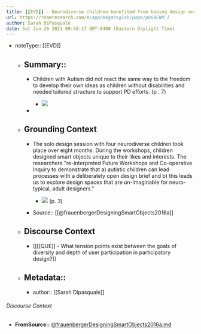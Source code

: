 ```yaml
---
title: [[EVD]] - Neurodiverse children benefited from having design environments tailored to them unique needs for structure and freedom [[@frauenbergerDesigningSmartObjects2016a]]
url: https://roamresearch.com/#/app/megacoglab/page/pb64CWM_I
author: Sarah DiPasquale
date: Sat Jun 26 2021 09:48:17 GMT-0400 (Eastern Daylight Time)
---
```


- noteType:: [[EVD]]

    - ## Summary::

        - Children with Autism did not react the same way to the freedom to develop their own ideas as children without disabilities and needed tailored structure to support PD efforts. (p . 7)

            - ![](https://lh3.googleusercontent.com/7X3g34l9fFaY1wTJ2MRFRCCIruuMdHexUPbQD5JNn7i9pbD0U9m0jCbQRIOXu2I1PehtZd3n0rA2X7y6JIEkzsM5NaKGx242zFtTUE_BxoVyB_YzVRYCrn6eXWXrv1uK6ijLeBoS)

        - 

    - ## **Grounding Context**

        - The solo design session with four neurodiverse children took place over eight months. During the workshops, children designed smart objects unique to their likes and interests. The researchers "re-interpreted Future Workshops and Co-operative Inquiry to demonstrate that a) autistic children can lead processes with a deliberately open design brief and b) this leads us to explore design spaces that are un-imaginable for neuro-typical, adult designers."

            - ![](https://lh6.googleusercontent.com/BFWqhXmJEKI7D2fHxJuApm1eJEDyWYTC7No3n5Io0P7pSBIh-bedYQgaxJ6W00Z4uLF3t3mWerOoWivt7wY6Y3nRJhFDQNDPwb1NIwpn9eFMtyRWWXjypM9Ag6fzEbHbeK95a4vX) (p. 3)

        - Source:: [[@frauenbergerDesigningSmartObjects2016a]]

    - ## **Discourse Context**

        - [[[[QUE]] - What tension points exist between the goals of diversity and depth of user participation in participatory design?]]

    - ## Metadata::

        - author:: [[Sarah Dipasquale]]

###### Discourse Context

- **FromSource::** [@frauenbergerDesigningSmartObjects2016a.md](@frauenbergerDesigningSmartObjects2016a.md)
